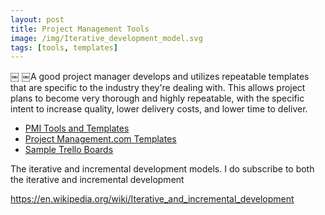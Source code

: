 ```yaml
---
layout: post
title: Project Management Tools
image: /img/Iterative_development_model.svg
tags: [tools, templates]
---
```

￼
￼A good project manager develops and utilizes repeatable templates that are specific to the industry they're dealing with. This allows project plans to become very thorough and highly repeatable, with the specific intent to increase quality, lower delivery costs, and lower time to deliver.

* [PMI Tools and Templates](https://www.pmi.org/learning/tools-templates)
* [Project Management.com Templates](https://www.projectmanagement.com/Templates/index.cfm)
* [Sample Trello Boards](https://trello.com/inspiration/project-management)

The iterative and incremental development models.  I do subscribe to both the iterative and incremental development

https://en.wikipedia.org/wiki/Iterative_and_incremental_development
